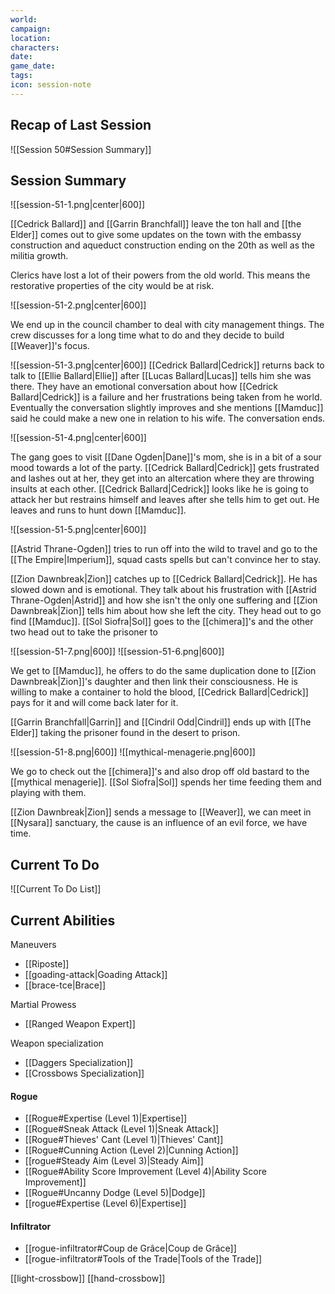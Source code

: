 ```yaml
---
world: 
campaign: 
location: 
characters: 
date: 
game_date: 
tags: 
icon: session-note
---
```


## Recap of Last Session

![[Session 50#Session Summary]]

## Session Summary

![[session-51-1.png|center|600]]

[[Cedrick Ballard]] and [[Garrin Branchfall]] leave the ton hall and [[the Elder]] comes out to give some updates on the town with the embassy construction and aqueduct construction ending on the 20th as well as the militia growth.

Clerics have lost a lot of their powers from the old world. This means the restorative properties of the city would be at risk. 

![[session-51-2.png|center|600]]


We end up in the council chamber to deal with city management things. The crew discusses for a long time what to do and they decide to build [[Weaver]]'s focus. 

![[session-51-3.png|center|600]]
[[Cedrick Ballard|Cedrick]] returns back to talk to [[Ellie Ballard|Ellie]] after [[Lucas Ballard|Lucas]] tells him she was there. They have an emotional conversation about how [[Cedrick Ballard|Cedrick]] is a failure and her frustrations being taken from he world. Eventually the conversation slightly improves and she mentions [[Mamduc]] said he could make a new one in relation to his wife. The conversation ends. 

![[session-51-4.png|center|600]]

The gang goes to visit [[Dane Ogden|Dane]]'s mom, she is in a bit of a sour mood towards a lot of the party. [[Cedrick Ballard|Cedrick]] gets frustrated and lashes out at her, they get into an altercation where they are throwing insults at each other. [[Cedrick Ballard|Cedrick]] looks like he is going to attack her but restrains himself and leaves after she tells him to get out. He leaves and runs to hunt down [[Mamduc]]. 

![[session-51-5.png|center|600]]

[[Astrid Thrane-Ogden]] tries to run off into the wild to travel and go to the [[The Empire|Imperium]], squad casts spells but can't convince her to stay. 

[[Zion Dawnbreak|Zion]] catches up to [[Cedrick Ballard|Cedrick]]. He has slowed down and is emotional. They talk about his frustration with [[Astrid Thrane-Ogden|Astrid]] and how she isn't the only one suffering and [[Zion Dawnbreak|Zion]] tells him about how she left the city. They head out to go find [[Mamduc]]. [[Sol Siofra|Sol]] goes to the [[chimera]]'s and the other two head out to take the prisoner to 

![[session-51-7.png|600]]  ![[session-51-6.png|600]]

We get to [[Mamduc]], he offers to do the same duplication done to [[Zion Dawnbreak|Zion]]'s daughter and then link their consciousness. He is willing to make a container to hold the blood, [[Cedrick Ballard|Cedrick]] pays for it and will come back later for it. 

[[Garrin Branchfall|Garrin]] and [[Cindril Odd|Cindril]] ends up with [[The Elder]] taking the prisoner found in the desert to prison. 

![[session-51-8.png|600]]  ![[mythical-menagerie.png|600]]

We go to check out the [[chimera]]'s and also drop off old bastard to the [[mythical menagerie]]. [[Sol Siofra|Sol]] spends her time feeding them and playing with them. 

[[Zion Dawnbreak|Zion]] sends a message to [[Weaver]], we can meet in [[Nysara]] sanctuary, the cause is an influence of an evil force, we have time. 



## Current To Do

![[Current To Do List]]

## Current Abilities 

Maneuvers
- [[Riposte]]
- [[goading-attack|Goading Attack]]
- [[brace-tce|Brace]]

Martial Prowess
- [[Ranged Weapon Expert]]

Weapon specialization
- [[Daggers Specialization]]
- [[Crossbows Specialization]]

#### Rogue 
- [[Rogue#Expertise (Level 1)|Expertise]]
- [[Rogue#Sneak Attack (Level 1)|Sneak Attack]]
- [[Rogue#Thieves' Cant (Level 1)|Thieves' Cant]]
- [[Rogue#Cunning Action (Level 2)|Cunning Action]]
- [[rogue#Steady Aim (Level 3)|Steady Aim]]
- [[Rogue#Ability Score Improvement (Level 4)|Ability Score Improvement]]
- [[Rogue#Uncanny Dodge (Level 5)|Dodge]]
- [[rogue#Expertise (Level 6)|Expertise]]

#### Infiltrator 
- [[rogue-infiltrator#Coup de Grâce|Coup de Grâce]]
- [[rogue-infiltrator#Tools of the Trade|Tools of the Trade]]

[[light-crossbow]]
[[hand-crossbow]]


